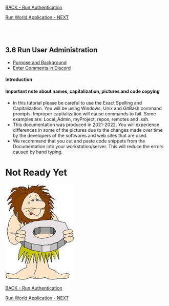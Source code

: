 <!-- ------------------------------------------------------------------------- -->

<div class="page-back">


[BACK - Run Authentication](/FormR/fr0402_Authentication.md)
</div><div class="page-next">

[Run World Application - NEXT](/FormR/fr0404_World-Application.md)
</div><div style="margin-top:35px">&nbsp;</div>

<!-- ------------------------------------------------------------------------- -->


## 3.6 Run User Administration
- [Purpose and Background](../Setup/purposes/pfr0307_Setup-React-Apps-Ubuntu.md)
- [Enter Comments in Discord](https://discord.com/channels/928752444316483585/932678480863305770)

#### Introduction


#### Important note about names, capitalization, pictures and code copying
- In this tutorial please be careful to use the Exact Spelling and Capitalization. You will be using Windows, Unix and GitBash command prompts. Improper captialization will cause commands to fail. Some examples are: Local_Admin, myProject, repos, remotes and .ssh.
- This documentation was produced in 2021-2022. You will experience differences in some of the pictures due to the changes made over time by the developers of the softwares and web sites that are used.
- We recommend that you cut and paste code snippets from the Documentation into your workstation/server. This will reduce the errors caused by hand typing.

# Not Ready Yet

![Not Ready Yet](./images/fr0000-01_not-ready.png "Not Ready Yet")


<!-- ------------------------------------------------------------------------- -->

<div class="page-back">

[BACK - Run Authentication](/FormR/fr0402_Authentication.md)
</div><div class="page-next">

[Run World Application - NEXT](/FormR/fr0404_World-Application.md)
</div>

<!-- ------------------------------------------------------------------------- -->